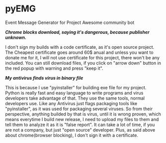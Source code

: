 # pyEMG
Event Message Generator for Project Awesome community bot

**_Chrome blocks download, saying it's dangerous, because publisher unknown._**

I don't sign my builds with a code certificate, as it's open source project. 
The Cheapest certificate goes around 60$ anual and unless you want to donate me for it, I will not use 
certificate for this project, there won't be any included. You can still download files, if you click 
on "arrow down" button in the red popup with warning and press "keep it".


**_My antivirus finds virus in binary file_**

This is because I use "pyinstaller" for building exe file for my project.
Python is really fast and easy language to write programs and virus developers take advantage of that.
They use the same tools, normal developers use. Like any Antivirus just flags packaging tools like "pyinstaller", as it was
used for packaging several viruses. So from their perspective, anything builded by that is virus, until it is wrong proven, which means
everytime I build new release, I need to upload my files to them and tell them to analyze it as it is "false report". It can take a lot of time, if you are not a company, but just "open source" developer.
Plus, as said above about chrome(browser blocking), I don't sign it with a certificate. 
